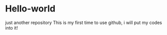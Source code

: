 # Hello-world
just another repository
This is my first time to use github, i will put my codes into it!
